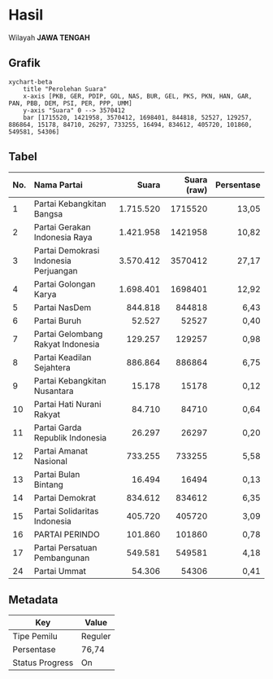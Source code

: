 # Hasil

Wilayah **JAWA TENGAH**

## Grafik

```mermaid
xychart-beta
    title "Perolehan Suara"
    x-axis [PKB, GER, PDIP, GOL, NAS, BUR, GEL, PKS, PKN, HAN, GAR, PAN, PBB, DEM, PSI, PER, PPP, UMM]
    y-axis "Suara" 0 --> 3570412
    bar [1715520, 1421958, 3570412, 1698401, 844818, 52527, 129257, 886864, 15178, 84710, 26297, 733255, 16494, 834612, 405720, 101860, 549581, 54306]
```

## Tabel

| No. | Nama Partai                           | Suara     | Suara (raw) | Persentase |
|:--- |:------------------------------------- | ---------:| -----------:| ----------:|
| 1   | Partai Kebangkitan Bangsa             | 1.715.520 | 1715520     | 13,05      |
| 2   | Partai Gerakan Indonesia Raya         | 1.421.958 | 1421958     | 10,82      |
| 3   | Partai Demokrasi Indonesia Perjuangan | 3.570.412 | 3570412     | 27,17      |
| 4   | Partai Golongan Karya                 | 1.698.401 | 1698401     | 12,92      |
| 5   | Partai NasDem                         | 844.818   | 844818      | 6,43       |
| 6   | Partai Buruh                          | 52.527    | 52527       | 0,40       |
| 7   | Partai Gelombang Rakyat Indonesia     | 129.257   | 129257      | 0,98       |
| 8   | Partai Keadilan Sejahtera             | 886.864   | 886864      | 6,75       |
| 9   | Partai Kebangkitan Nusantara          | 15.178    | 15178       | 0,12       |
| 10  | Partai Hati Nurani Rakyat             | 84.710    | 84710       | 0,64       |
| 11  | Partai Garda Republik Indonesia       | 26.297    | 26297       | 0,20       |
| 12  | Partai Amanat Nasional                | 733.255   | 733255      | 5,58       |
| 13  | Partai Bulan Bintang                  | 16.494    | 16494       | 0,13       |
| 14  | Partai Demokrat                       | 834.612   | 834612      | 6,35       |
| 15  | Partai Solidaritas Indonesia          | 405.720   | 405720      | 3,09       |
| 16  | PARTAI PERINDO                        | 101.860   | 101860      | 0,78       |
| 17  | Partai Persatuan Pembangunan          | 549.581   | 549581      | 4,18       |
| 24  | Partai Ummat                          | 54.306    | 54306       | 0,41       |


## Metadata

| Key             | Value   |
| --------------- | ------- |
| Tipe Pemilu     | Reguler |
| Persentase      | 76,74   |
| Status Progress | On      |



